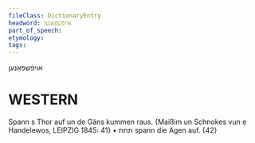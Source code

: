 ```yaml
---
fileClass: DictionaryEntry
headword: אויפֿשפּאַנען
part_of_speech: 
etymology: 
tags: 
---
```

אויפֿשפּאַנען

WESTERN
========

Spann s Thor auf un de Gäns kummen raus. 
{Maißim un Schnokes vun e Handelewos, LEIPZIG 1845: 41}
	•	תחת spann die Agen auf. {42}